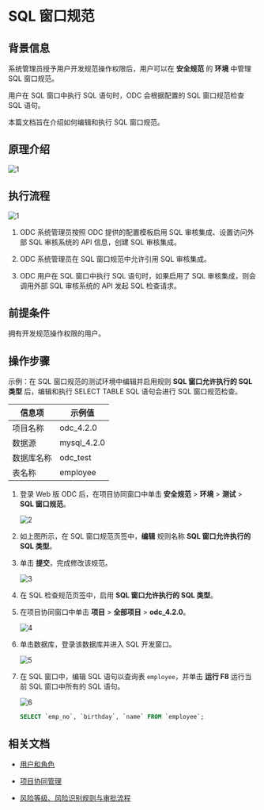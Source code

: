 # SQL 窗口规范

## 背景信息

系统管理员授予用户开发规范操作权限后，用户可以在 **安全规范** 的 **环境** 中管理 SQL 窗口规范。

用户在 SQL 窗口中执行 SQL 语句时，ODC 会根据配置的 SQL 窗口规范检查 SQL 语句。

本篇文档旨在介绍如何编辑和执行 SQL 窗口规范。

## 原理介绍

![1](https://obbusiness-private.oss-cn-shanghai.aliyuncs.com/doc/img/odc/420/1100.database-change-management/3.sql-check-specification/1.png)

## 执行流程

![1](https://obbusiness-private.oss-cn-shanghai.aliyuncs.com/doc/img/odc/420/1500.system-integration/3.sql-audit-integration/1.png)

1. ODC 系统管理员按照 ODC 提供的配置模板启用  SQL 审核集成、设置访问外部 SQL 审核系统的 API 信息，创建 SQL 审核集成。

2. ODC 系统管理员在 SQL 窗口规范中允许引用 SQL 审核集成。

3. ODC 用户在 SQL 窗口中执行 SQL 语句时，如果启用了 SQL 审核集成，则会调用外部 SQL 审核系统的 API 发起 SQL 检查请求。

## 前提条件

拥有开发规范操作权限的用户。

## 操作步骤

示例：在 SQL 窗口规范的测试环境中编辑并启用规则 **SQL 窗口允许执行的 SQL 类型** 后，编辑和执行 SELECT TABLE SQL 语句会进行 SQL 窗口规范检查。

| 信息项 | 示例值 |
| -------- | -------- |
|项目名称 | odc_4.2.0 |
|数据源|mysql_4.2.0 |
|数据库名称|odc_test|
|表名称|employee|

1. 登录 Web 版 ODC 后，在项目协同窗口中单击 **安全规范** > **环境** > **测试** > **SQL 窗口规范**。

   ![2](https://obbusiness-private.oss-cn-shanghai.aliyuncs.com/doc/img/odc/424/700.database-change-management/500.sql-window-specification/2.png)

2. 如上图所示，在 SQL 窗口规范页签中，**编辑** 规则名称 **SQL 窗口允许执行的 SQL 类型**。

 3. 单击 **提交**，完成修改该规范。

    ![3](https://obbusiness-private.oss-cn-shanghai.aliyuncs.com/doc/img/odc/424/700.database-change-management/500.sql-window-specification/3.png)

4. 在 SQL 检查规范页签中，启用 **SQL 窗口允许执行的 SQL 类型**。

5. 在项目协同窗口中单击 **项目** > **全部项目** > **odc_4.2.0**。

   ![4](https://obbusiness-private.oss-cn-shanghai.aliyuncs.com/doc/img/odc/420/1100.database-change-management/4.sql-window-specification/4.png)

6. 单击数据库，登录该数据库并进入 SQL 开发窗口。

   ![5](https://obbusiness-private.oss-cn-shanghai.aliyuncs.com/doc/img/odc/420/1100.database-change-management/4.sql-window-specification/5.png)

7. 在 SQL 窗口中，编辑 SQL 语句以查询表 `employee`，并单击 **运行 F8** 运行当前 SQL 窗口中所有的 SQL 语句。

   ![6](https://obbusiness-private.oss-cn-shanghai.aliyuncs.com/doc/img/odc/420/1100.database-change-management/4.sql-window-specification/6.png)

   ```sql
   SELECT `emp_no`, `birthday`, `name` FROM `employee`;
   ```

## 相关文档

- [用户和角色](100.user-permission-and-management/100.odc-users-and-roles.md)

- [项目协同管理](../700.database-change-management/200.project-collaborative-management.md)

- [风险等级、风险识别规则与审批流程](../700.database-change-management/300.risk-level-risk-identification-rules-and-approval-process.md)
